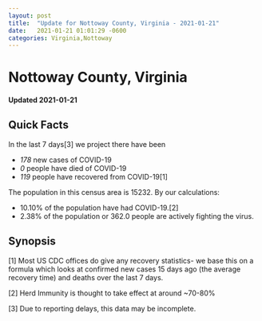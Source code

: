 ```yaml
---
layout: post
title:  "Update for Nottoway County, Virginia - 2021-01-21"
date:   2021-01-21 01:01:29 -0600
categories: Virginia,Nottoway
---
```


# Nottoway County, Virginia
#### Updated 2021-01-21

## Quick Facts

In the last 7 days[3] we project there have been
- *178* new cases of COVID-19
- *0* people have died of COVID-19
- *119* people have recovered from COVID-19[1]

The population in this census area is 15232. By our calculations:
- 10.10% of the population have had COVID-19.[2]
- 2.38% of the population or 362.0 people are actively fighting the virus.

## Synopsis




[1] Most US CDC offices do give any recovery statistics- we base this on a formula which looks at confirmed new cases
15 days ago (the average recovery time) and deaths over the last 7 days.

[2] Herd Immunity is thought to take effect at around ~70-80%

[3] Due to reporting delays, this data may be incomplete.
 
    
